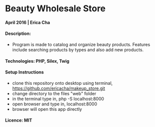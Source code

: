 # Beauty Wholesale Store
#### April 2016 | Erica Cha
#### Description:
- Program is made to catalog and organize beauty products. Features include searching products by types and also add new products.

#### Technologies: PHP, Silex, Twig

#### Setup Instructions

- clone this repository onto desktop using terminal, https://github.com/ericacha/makeup_store.git
- change directory to the files "web" folder
- in the terminal type in,  php -S localhost:8000
- open browser and type in, localhost:8000
- browser will open this app directly 

#### Licence: MIT
